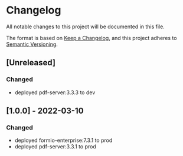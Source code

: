 # Changelog
All notable changes to this project will be documented in this file.

The format is based on [Keep a Changelog](https://keepachangelog.com/en/1.0.0/),
and this project adheres to [Semantic Versioning](https://semver.org/spec/v2.0.0.html).

## [Unreleased]
### Changed
- deployed pdf-server:3.3.3 to dev

## [1.0.0] - 2022-03-10
### Changed
- deployed formio-enterprise:7.3.1 to prod
- deployed pdf-server:3.3.1 to prod
